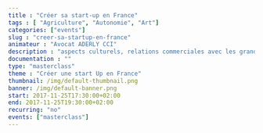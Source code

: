 ```yaml
---
title : "Créer sa start-up en France"
tags : [ "Agriculture", "Autonomie", "Art"]
categories: ["events"]
slug : "creer-sa-startup-en-france"
animateur : "Avocat ADERLY CCI"
description : "aspects culturels, relations commerciales avec les grands groupes…"
documentation : ""
type: "masterclass"
theme : "Créer une start Up en France"
thumbnail: /img/default-thumbnail.png
banner: /img/default-banner.png
start: 2017-11-25T17:30:00+02:00
end: 2017-11-25T19:30:00+02:00
recurring: "no"
events: ["masterclass"]
---
```

